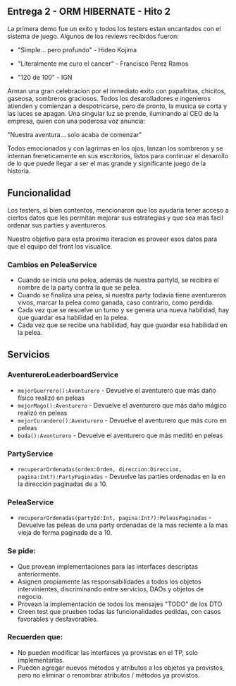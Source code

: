 ## Entrega 2 - ORM HIBERNATE - Hito 2

La primera demo fue un exito y todos los testers estan encantados con el sistema de juego. 
Algunos de los reviews recibidos fueron:

- "Simple... pero profundo" -  Hideo Kojima

- "Literalmente me curo el cancer" - Francisco Perez Ramos

- "120 de 100" - IGN

Arman una gran celebracion por el inmediato exito con papafritas, chicitos, gaseosa, sombreros graciosos. 
Todos los desarolladores e ingenieros atienden y comienzan a despotricarse, pero de pronto, la musica se corta y las luces se apagan.
Una singular luz se prende, iluminando al CEO de la empresa, quien con una poderosa voz anuncia:

"Nuestra aventura... solo acaba de comenzar"

Todos emocionados y con lagrimas en los ojos, lanzan los sombreros y se internan freneticamente en sus escritorios, listos para continuar el desarollo de lo que puede llegar a ser el mas grande y significante juego de la historia.



## Funcionalidad

Los testers, si bien contentos, mencionaron que los ayudaria tener acceso a ciertos datos que les permitan mejorar sus estrategias y que sea mas facil ordenar sus parties y aventureros.

Nuestro objetivo para esta proxima iteracion es proveer esos datos para que el equipo del front los visualice.

### Cambios en PeleaService
- Cuando se inicia una pelea, además de nuestra partyId, se recibira el nombre de la party contra la que se pelea.
- Cuando se finaliza una pelea, si nuestra party todavía tiene aventureros vivos, marcar la pelea como ganada, caso contrario, como perdida.
- Cada vez que se resuelve un turno y se genera una nueva habilidad, hay que guardar esa habilidad en la pelea. 
- Cada vez que se recibe una habilidad, hay que guardar esa habilidad en la pelea. 


## Servicios

### AventureroLeaderboardService

- `mejorGuerrero():Aventurero` - Devuelve el aventurero que más daño físico realizó en peleas 
- `mejorMago():Aventurero` - Devuelve el aventurero que más daño mágico realizó en peleas
- `mejorCurandero():Aventurero` - Devuelve el aventurero que más curo en peleas 
- `buda():Aventurero` - Devuelve el aventurero que más meditó en peleas

### PartyService 

- `recuperarOrdenadas(orden:Orden, direccion:Direccion, pagina:Int?):PartyPaginadas` - Devuelve las parties ordenadas en la en la dirección paginadas de a 10. 


###  PeleaService

- `recuperarOrdenadas(partyId:Int, pagina:Int?):PeleasPaginadas` - Devuelve las peleas de una party ordenadas de la mas reciente a la mas vieja de forma paginada de a 10. 


### Se pide:

- Que provean implementaciones para las interfaces descriptas anteriormente.
- Asignen propiamente las responsabilidades a todos los objetos intervinientes, discriminando entre servicios, DAOs y objetos de negocio.
- Provean la implementación de todos los mensajes "TODO" de los DTO
- Creen test que prueben todas las funcionalidades pedidas, con casos favorables y desfavorables.

### Recuerden que:

- No pueden modificar las interfaces ya provistas en el TP, solo implementarlas.
- Pueden agregar nuevos métodos y atributos a los objetos ya provistos, pero no eliminar o renombrar atributos / métodos ya provistos.

